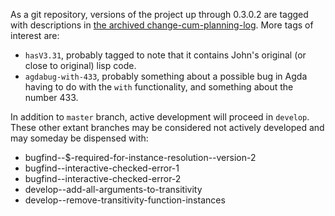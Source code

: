 As a git repository, versions of the project up through 0.3.0.2 are tagged with descriptions in [the archived change-cum-planning-log](archive/doc/HISTORY-and-TODO). More tags of interest are:

- `hasV3.31`, probably tagged to note that it contains John's original (or close to original) lisp code.
- `agdabug-with-433`, probably something about a possible bug in Agda having to do with the `with` functionality, and something about the number 433.

In addition to `master` branch, active development will proceed in `develop`. These other extant branches may be considered not actively developed and may someday be dispensed with:

- bugfind--$-required-for-instance-resolution--version-2
- bugfind--interactive-checked-error-1
- bugfind--interactive-checked-error-2
- develop--add-all-arguments-to-transitivity
- develop--remove-transitivity-function-instances
